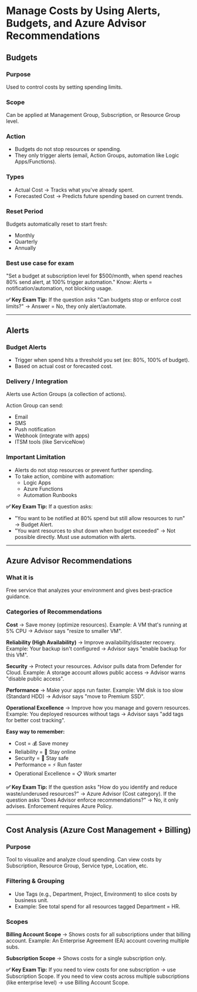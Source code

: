 # Manage Costs by Using Alerts, Budgets, and Azure Advisor Recommendations

## Budgets

### Purpose

Used to control costs by setting spending limits.

### Scope

Can be applied at Management Group, Subscription, or Resource Group level.

### Action

- Budgets do not stop resources or spending.
- They only trigger alerts (email, Action Groups, automation like Logic Apps/Functions).

### Types

- Actual Cost → Tracks what you've already spent.
- Forecasted Cost → Predicts future spending based on current trends.

### Reset Period

Budgets automatically reset to start fresh:
- Monthly
- Quarterly
- Annually

### Best use case for exam

"Set a budget at subscription level for $500/month, when spend reaches 80% send alert, at 100% trigger automation."
Know: Alerts = notification/automation, not blocking usage.

**✅ Key Exam Tip:** If the question asks "Can budgets stop or enforce cost limits?" → Answer = No, they only alert/automate.

---

## Alerts

### Budget Alerts

- Trigger when spend hits a threshold you set (ex: 80%, 100% of budget).
- Based on actual cost or forecasted cost.

### Delivery / Integration

Alerts use Action Groups (a collection of actions).

Action Group can send:
- Email
- SMS
- Push notification
- Webhook (integrate with apps)
- ITSM tools (like ServiceNow)

### Important Limitation

- Alerts do not stop resources or prevent further spending.
- To take action, combine with automation:
  - Logic Apps
  - Azure Functions
  - Automation Runbooks

**✅ Key Exam Tip:** If a question asks:
- "You want to be notified at 80% spend but still allow resources to run" → Budget Alert.
- "You want resources to shut down when budget exceeded" → Not possible directly. Must use automation with alerts.

---

## Azure Advisor Recommendations

### What it is

Free service that analyzes your environment and gives best-practice guidance.

### Categories of Recommendations

**Cost** → Save money (optimize resources).
Example: A VM that's running at 5% CPU → Advisor says "resize to smaller VM".

**Reliability (High Availability)** → Improve availability/disaster recovery.
Example: Your backup isn't configured → Advisor says "enable backup for this VM".

**Security** → Protect your resources. Advisor pulls data from Defender for Cloud.
Example: A storage account allows public access → Advisor warns "disable public access".

**Performance** → Make your apps run faster.
Example: VM disk is too slow (Standard HDD) → Advisor says "move to Premium SSD".

**Operational Excellence** → Improve how you manage and govern resources.
Example: You deployed resources without tags → Advisor says "add tags for better cost tracking".

**Easy way to remember:**
- Cost = 💰 Save money
- Reliability = 🔄 Stay online
- Security = 🔐 Stay safe
- Performance = ⚡ Run faster
- Operational Excellence = 📋 Work smarter

**✅ Key Exam Tip:**
If the question asks "How do you identify and reduce waste/underused resources?" → Azure Advisor (Cost category).
If the question asks "Does Advisor enforce recommendations?" → No, it only advises. Enforcement requires Azure Policy.

---

## Cost Analysis (Azure Cost Management + Billing)

### Purpose

Tool to visualize and analyze cloud spending.
Can view costs by Subscription, Resource Group, Service type, Location, etc.

### Filtering & Grouping

- Use Tags (e.g., Department, Project, Environment) to slice costs by business unit.
- Example: See total spend for all resources tagged Department = HR.

### Scopes

**Billing Account Scope** → Shows costs for all subscriptions under that billing account.
Example: An Enterprise Agreement (EA) account covering multiple subs.

**Subscription Scope** → Shows costs for a single subscription only.

**✅ Key Exam Tip:**
If you need to view costs for one subscription → use Subscription Scope.
If you need to view costs across multiple subscriptions (like enterprise level) → use Billing Account Scope.